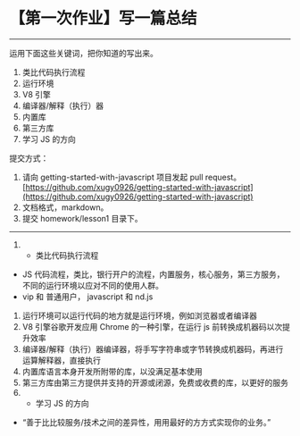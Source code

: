 # 【第一次作业】写一篇总结

---

运用下面这些关键词，把你知道的写出来。

1. 类比代码执行流程
1. 运行环境
1. V8 引擎
1. 编译器/解释（执行）器
1. 内置库
1. 第三方库
1. 学习 JS 的方向

提交方式：

1. 请向 getting-started-with-javascript 项目发起 pull request。[https://github.com/xugy0926/getting-started-with-javascript](https://github.com/xugy0926/getting-started-with-javascript)
1. 文档格式，markdown。
1. 提交 homework/lesson1 目录下。

---

1. - 类比代码执行流程

- JS 代码流程，类比，银行开户的流程，内置服务，核心服务，第三方服务，不同的运行环境以应对不同的使用人群。
- vip 和 普通用户， javascript 和 nd.js

1. 运行环境可以运行代码的地方就是运行环境，例如浏览器或者编译器
1. V8 引擎谷歌开发应用 Chrome 的一种引擎，在运行 js 前转换成机器码以次提升效率
1. 编译器/解释（执行）器编译器，将手写字符串或字节转换成机器码，再进行运算解释器，直接执行
1. 内置库语言本身开发所附带的库，以没满足基本使用
1. 第三方库由第三方提供并支持的开源或闭源，免费或收费的库，以更好的服务
1. - 学习 JS 的方向

- “善于⽐比较服务/技术之间的差异性，⽤用最好的⽅方式实现你的业务。”
